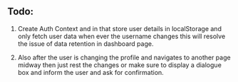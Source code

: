 ## Todo:

1.  Create Auth Context and in that store user details in localStorage and only fetch user data when ever the username changes this will resolve the issue of data retention in dashboard page.

2.  Also after the user is changing the profile and navigates to another page midway then just rest the changes or make sure to display a dialogue box and inform the user and ask for confirmation.
